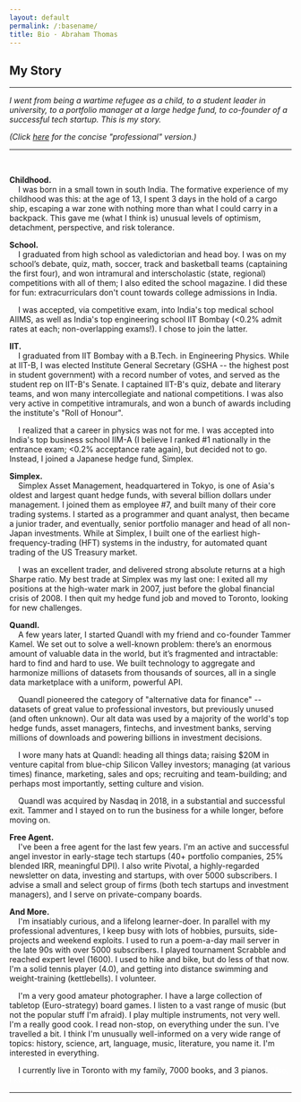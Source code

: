 ```yaml
---
layout: default
permalink: /:basename/
title: Bio · Abraham Thomas
---
```

## My Story

----

*I went from being a wartime refugee as a child, to a student leader in university, to a portfolio manager at a large hedge fund, to co-founder of a successful tech startup.  This is my story.*

*(Click [here](/blurb) for the concise "professional" version.)*

---

<br/>

**Childhood.**  
&nbsp; &nbsp; I was born in a small town in south India.  The formative experience of my childhood was this: at the age of 13, I spent 3 days in the hold of a cargo ship, escaping a war zone with nothing more than what I could carry in a backpack.  This gave me (what I think is) unusual levels of optimism, detachment, perspective, and risk tolerance.

**School.**  
&nbsp; &nbsp; I graduated from high school as valedictorian and head boy.  I was on my school’s debate, quiz, math, soccer, track and basketball teams (captaining the first four), and won intramural and interscholastic (state, regional) competitions with all of them; I also edited the school magazine.  I did these for fun: extracurriculars don't count towards college admissions in India.

&nbsp; &nbsp; I was accepted, via competitive exam, into India's top medical school AIIMS, as well as India's top engineering school IIT Bombay (<0.2% admit rates at each; non-overlapping exams!).  I chose to join the latter.

**IIT.**  
&nbsp; &nbsp; I graduated from IIT Bombay with a B.Tech. in Engineering Physics.  While at IIT-B, I was elected Institute General Secretary (GSHA -- the highest post in student government) with a record number of votes, and served as the student rep on IIT-B's Senate. I captained IIT-B's quiz, debate and literary teams, and won many intercollegiate and national competitions. I was also very active in competitive intramurals, and won a bunch of awards including the institute's "Roll of Honour".

&nbsp; &nbsp; I realized that a career in physics was not for me.  I was accepted into India's top business school IIM-A (I believe I ranked #1 nationally in the entrance exam; <0.2% acceptance rate again), but decided not to go.  Instead, I joined a Japanese hedge fund, Simplex.

**Simplex.**  
&nbsp; &nbsp; Simplex Asset Management, headquartered in Tokyo, is one of Asia's oldest and largest quant hedge funds, with several billion dollars under management.  I joined them as employee #7, and built many of their core trading systems.  I started as a programmer and quant analyst, then became a junior trader, and eventually, senior portfolio manager and head of all non-Japan investments.  While at Simplex, I built one of the earliest high-frequency-trading (HFT) systems in the industry, for automated quant trading of the US Treasury market. 

&nbsp; &nbsp; I was an excellent trader, and delivered strong absolute returns at a high Sharpe ratio.  My best trade at Simplex was my last one: I exited all my positions at the high-water mark in 2007, just before the global financial crisis of 2008.  I then quit my hedge fund job and moved to Toronto, looking for new challenges.

**Quandl.**  
&nbsp; &nbsp; A few years later, I started Quandl with my friend and co-founder Tammer Kamel.  We set out to solve a well-known problem: there’s an enormous amount of valuable data in the world, but it’s fragmented and intractable: hard to find and hard to use.  We built technology to aggregate and harmonize millions of datasets from thousands of sources, all in a single data marketplace with a uniform, powerful API.

&nbsp; &nbsp; Quandl pioneered the category of "alternative data for finance" -- datasets of great value to professional investors, but previously unused (and often unknown).  Our alt data was used by a majority of the world's top hedge funds, asset managers, fintechs, and investment banks, serving millions of downloads and powering billions in investment decisions. 

&nbsp; &nbsp; I wore many hats at Quandl: heading all things data; raising $20M in venture capital from blue-chip Silicon Valley investors; managing (at various times) finance, marketing, sales and ops; recruiting and team-building; and perhaps most importantly, setting culture and vision.

&nbsp; &nbsp; Quandl was acquired by Nasdaq in 2018, in a substantial and successful exit.  Tammer and I stayed on to run the business for a while longer, before moving on.

**Free Agent.**  
&nbsp; &nbsp; I've been a free agent for the last few years.  I'm an active and successful angel investor in early-stage tech startups (40+ portfolio companies, 25% blended IRR, meaningful DPI).  I also write Pivotal, a highly-regarded newsletter on data, investing and startups, with over 5000 subscribers.  I advise a small and select group of firms (both tech startups and investment managers), and I serve on private-company boards.

**And More.**  
&nbsp; &nbsp; I'm insatiably curious, and a lifelong learner-doer.  In parallel with my professional adventures, I keep busy with lots of hobbies, pursuits, side-projects and weekend exploits.  I used to run a poem-a-day mail server in the late 90s with over 5000 subscribers.  I played tournament Scrabble and reached expert level (1600).  I used to hike and bike, but do less of that now.  I'm a solid tennis player (4.0), and getting into distance swimming and weight-training (kettlebells).  I volunteer.

&nbsp; &nbsp; I'm a very good amateur photographer.  I have a large collection of tabletop (Euro-strategy) board games.  I listen to a vast range of music (but not the popular stuff I'm afraid).  I play multiple instruments, not very well.  I'm a really good cook.  I read non-stop, on everything under the sun.  I've travelled a bit.  I think I'm unusually well-informed on a very wide range of topics: history, science, art, language, music, literature, you name it.  I'm interested in everything.

&nbsp; &nbsp; I currently live in Toronto with my family, 7000 books, and 3 pianos.  <span style="color: white;">Also, I know how to use an Oxford comma.</span>


----

<br/>
<br/>
<br/>


<!--
freshie of the year (cult)
insti roll of honour (cult)
hostel cult scroll

hostel lit secy
institute lit secy + best office bearer
gsha + senate rep

gymkhana constitution
campus internet

editor - technik, 2mn, binoc (x2), insight
organizer - quiz club, debate club, scrabble club

cg comp mood-i (x2)
deans rep tech fest
cl malhar (x2)

won lit trophy 4 years -- dominant
won debate trophy 3 of 4 years
won cult gc 2 of 4 years

won best script (paf) 4 years
won best paf 3 of 4 years
wrote, directed, voiced final year paf -- swept awards


won iitm main q (lone wolf), malhar main q, iitb main q
quiz summit (sid basu)
lots of other intercollegiate quiz, debate comps
also logic / alu comps, essays and cw

senior hostel teams: basky, track, soccer
insti team basky (declined)

cat topper
-->
